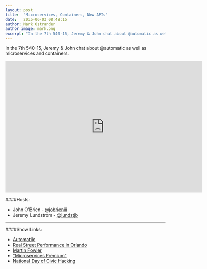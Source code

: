 ```yaml
---
layout: post
title:  "Microservices, Containers, New APIs"
date:   2015-06-03 08:48:15
author: Mark Ostrander
author_image: mark.png
excerpt: "In the 7th 540-15, Jeremy & John chat about @automatic as well as microservices and containers."
---
```


In the 7th 540-15, Jeremy & John chat about @automatic as well as microservices and containers.

<iframe width="620" height="415" src="http://www.youtube.com/embed/YeLPCpOq30w" frameborder="0"></iframe>

####Hosts:
- John O'Brien - [@jobrieniii](https://twitter.com/jobrieniii)
- Jeremy Lundstrom - [@lundstjb](https://twitter.com/lundstjb)

---

####Show Links:
- [Automatiic](http://x.540.io/1eQvcgP)
- [Real Street Performance in Orlando](http://x.540.io/1JrOpAG)
- [Martin Fowler](http://x.540.io/1IjfS93)
- ["Microservices Premium"](http://x.540.io/1KMjUYk)
- [National Day of Civic Hacking](http://x.540.io/1c60Rch)